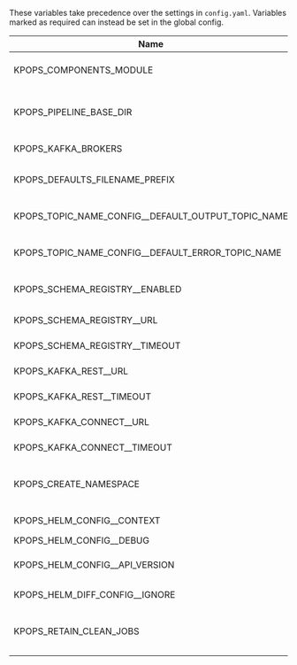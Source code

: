 These variables take precedence over the settings in `config.yaml`. Variables marked as required can instead be set in the global config.

|                       Name                       |             Default Value              |Required|                                   Description                                    |               Setting name                |
|--------------------------------------------------|----------------------------------------|--------|----------------------------------------------------------------------------------|-------------------------------------------|
|KPOPS_COMPONENTS_MODULE                           |                                        |False   |Custom Python module defining project-specific KPOps components                   |components_module                          |
|KPOPS_PIPELINE_BASE_DIR                           |.                                       |False   |Base directory to the pipelines (default is current working directory)            |pipeline_base_dir                          |
|KPOPS_KAFKA_BROKERS                               |                                        |True    |The comma separated Kafka brokers address.                                        |kafka_brokers                              |
|KPOPS_DEFAULTS_FILENAME_PREFIX                    |defaults                                |False   |The name of the defaults file and the prefix of the defaults environment file.    |defaults_filename_prefix                   |
|KPOPS_TOPIC_NAME_CONFIG__DEFAULT_OUTPUT_TOPIC_NAME|${pipeline.name}-${component.name}      |False   |Configures the value for the variable ${output_topic_name}                        |topic_name_config.default_output_topic_name|
|KPOPS_TOPIC_NAME_CONFIG__DEFAULT_ERROR_TOPIC_NAME |${pipeline.name}-${component.name}-error|False   |Configures the value for the variable ${error_topic_name}                         |topic_name_config.default_error_topic_name |
|KPOPS_SCHEMA_REGISTRY__ENABLED                    |False                                   |False   |Whether the Schema Registry handler should be initialized.                        |schema_registry.enabled                    |
|KPOPS_SCHEMA_REGISTRY__URL                        |http://localhost:8081/                  |False   |Address of the Schema Registry.                                                   |schema_registry.url                        |
|KPOPS_SCHEMA_REGISTRY__TIMEOUT                    |30                                      |False   |Operation timeout in seconds.                                                     |schema_registry.timeout                    |
|KPOPS_KAFKA_REST__URL                             |http://localhost:8082/                  |False   |Address of the Kafka REST Proxy.                                                  |kafka_rest.url                             |
|KPOPS_KAFKA_REST__TIMEOUT                         |30                                      |False   |Operation timeout in seconds.                                                     |kafka_rest.timeout                         |
|KPOPS_KAFKA_CONNECT__URL                          |http://localhost:8083/                  |False   |Address of Kafka Connect.                                                         |kafka_connect.url                          |
|KPOPS_KAFKA_CONNECT__TIMEOUT                      |30                                      |False   |Operation timeout in seconds.                                                     |kafka_connect.timeout                      |
|KPOPS_CREATE_NAMESPACE                            |False                                   |False   |Flag for `helm upgrade --install`. Create the release namespace if not present.   |create_namespace                           |
|KPOPS_HELM_CONFIG__CONTEXT                        |                                        |False   |Name of kubeconfig context (`--kube-context`)                                     |helm_config.context                        |
|KPOPS_HELM_CONFIG__DEBUG                          |False                                   |False   |Run Helm in Debug mode                                                            |helm_config.debug                          |
|KPOPS_HELM_CONFIG__API_VERSION                    |                                        |False   |Kubernetes API version used for `Capabilities.APIVersions`                        |helm_config.api_version                    |
|KPOPS_HELM_DIFF_CONFIG__IGNORE                    |                                        |True    |Set of keys that should not be checked.                                           |helm_diff_config.ignore                    |
|KPOPS_RETAIN_CLEAN_JOBS                           |False                                   |False   |Whether to retain clean up jobs in the cluster or uninstall the, after completion.|retain_clean_jobs                          |
